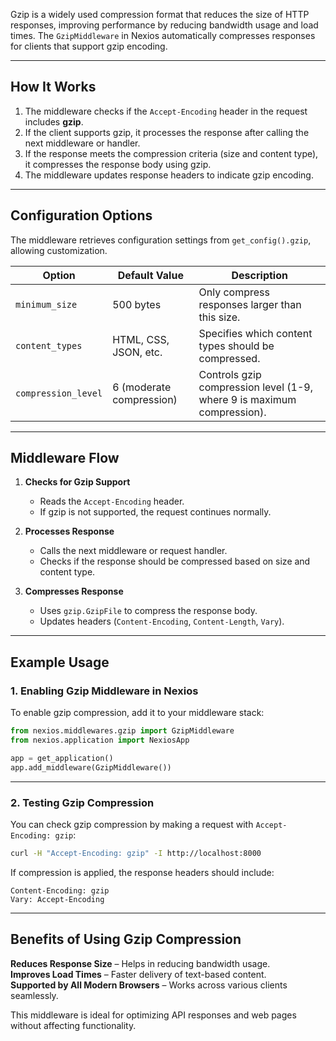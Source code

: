 Gzip is a widely used compression format that reduces the size of HTTP responses, improving performance by reducing bandwidth usage and load times. The `GzipMiddleware` in Nexios automatically compresses responses for clients that support gzip encoding.

---

## **How It Works**

1. The middleware checks if the `Accept-Encoding` header in the request includes **gzip**.
2. If the client supports gzip, it processes the response after calling the next middleware or handler.
3. If the response meets the compression criteria (size and content type), it compresses the response body using gzip.
4. The middleware updates response headers to indicate gzip encoding.

---

## **Configuration Options**

The middleware retrieves configuration settings from `get_config().gzip`, allowing customization.

<table>
  <thead>
    <tr>
      <th>Option</th>
      <th>Default Value</th>
      <th>Description</th>
    </tr>
  </thead>
  <tbody>
    <tr>
      <td><code>minimum_size</code></td>
      <td>500 bytes</td>
      <td>Only compress responses larger than this size.</td>
    </tr>
    <tr>
      <td><code>content_types</code></td>
      <td>HTML, CSS, JSON, etc.</td>
      <td>Specifies which content types should be compressed.</td>
    </tr>
    <tr>
      <td><code>compression_level</code></td>
      <td>6 (moderate compression)</td>
      <td>Controls gzip compression level (1-9, where 9 is maximum compression).</td>
    </tr>
  </tbody>
</table>

---

## **Middleware Flow**

1. **Checks for Gzip Support**

   - Reads the `Accept-Encoding` header.
   - If gzip is not supported, the request continues normally.

2. **Processes Response**

   - Calls the next middleware or request handler.
   - Checks if the response should be compressed based on size and content type.

3. **Compresses Response**
   - Uses `gzip.GzipFile` to compress the response body.
   - Updates headers (`Content-Encoding`, `Content-Length`, `Vary`).

---

## **Example Usage**

### **1. Enabling Gzip Middleware in Nexios**

To enable gzip compression, add it to your middleware stack:

```python
from nexios.middlewares.gzip import GzipMiddleware
from nexios.application import NexiosApp

app = get_application()
app.add_middleware(GzipMiddleware())
```

---

### **2. Testing Gzip Compression**

You can check gzip compression by making a request with `Accept-Encoding: gzip`:

```bash
curl -H "Accept-Encoding: gzip" -I http://localhost:8000
```

If compression is applied, the response headers should include:

```plaintext
Content-Encoding: gzip
Vary: Accept-Encoding
```

---

## **Benefits of Using Gzip Compression**

**Reduces Response Size** – Helps in reducing bandwidth usage.  
 **Improves Load Times** – Faster delivery of text-based content.  
 **Supported by All Modern Browsers** – Works across various clients seamlessly.

This middleware is ideal for optimizing API responses and web pages without affecting functionality.
